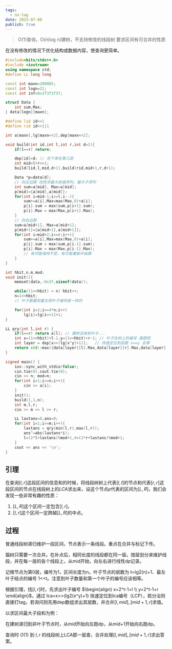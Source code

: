 ```yaml
---
tags:
  - no-tag
date: 2023-07-08
publish: true
---
```


> O(1)查询，O(n\log n)建树，不支持修改的线段树
> 要求区间有可合并的性质

在没有修改的情况下优化结构或数据内容，使查询更简单。

```cpp
#include<bits/stdc++.h>
#include <iostream>
using namespace std;
#define LL long long

const int maxn=200005;
const int logn=21;
const int inf=0x3f3f3f3f;

struct Data {
	int sum,Max;
} data[logn][maxn];

#define lid id<<1
#define rid id<<1|1

int a[maxn],lg[maxn<<2],dep[maxn<<2];

void build(int id,int l,int r,int d=1){
	if(l==r) return;

	dep[id]=d; // 存下来在第几层
	int mid=l+r>>1;
	build(lid,l,mid,d+1),build(rid,mid+1,r,d+1);

	Data *p=data[d];
	// 向左边跑 线性求最大前缀序列、最大子序列
	int sum=a[mid], Max=a[mid];
	p[mid]={a[mid],a[mid]};
	for(int i=mid-1;i>=l;i--){
		sum+=a[i],Max=max(Max,0)+a[i];
		p[i].sum = max(sum,p[i+1].sum);
		p[i].Max = max(Max,p[i+1].Max);
	}
	// 向右边跑
	sum=a[mid+1], Max=a[mid+1];
	p[mid+1]={a[mid+1],a[mid+1]};
	for(int i=mid+2;i<=r;i++){
		sum+=a[i],Max=max(Max,0)+a[i];
		p[i].sum = max(sum,p[i-1].sum);
		p[i].Max = max(Max,p[i-1].Max);
		// 有可能保持不变，有可能重新开始算
	}
}

int hbit,n,m,mod;
void init(){
	memset(data,-0x3f,sizeof(data));

	while((1<<hbit) < n) hbit++;
	n=1<<hbit;
	// 叶子数量和最左侧叶子编号是一样的

	for(int i=2;i<=4*n;i++)
		lg[i]=lg[i>>1]+1;
}

LL qry(int l,int r) {
	if(l==r) return a[l]; // 建树没有到叶子...
	int x=(1<<hbit)+l-1,y=(1<<hbit)+r-1; // 叶子在树上的编号 画图吧
	int layer = dep[x>>(lg[x^y]+1)];   // 快速定位到层数 x==y 会寄
	return std::max({data[layer][l].Max,data[layer][r].Max,data[layer][l].sum+data[layer][r].sum});
}

signed main() {
	ios::sync_with_stdio(false);
	cin.tie(0),cout.tie(0);
	cin >> n; mod=n;
	for(int i=1;i<=n;i++){
		cin >> a[i];
	}
	init();
	build(1,1,n);
	int m,l,r;
	cin >> m >> l >> r;

	LL lastans=0,ans=0;
	for(int i=1;i<=m;i++){
		lastans = qry(min(l,r),max(l,r));
		ans^=abs(lastans*i);
		l=(2*l+lastans)%mod+1,r=(2*r+lastans)%mod+1;
	}
	cout << ans << '\n';
}
```

## 引理

在查询$[l,r]$这段区间的信息和的时候，将线段树树上代表$[l,l]$的节点和代表$[r,r]$这段区间的节点在线段树上的$LCA$求出来，设这个节点$p$代表的区间为$[L,R]$，我们会发现一些非常有趣的性质：

1. $[L,R]$这个区间一定包含$[l,r]$。
2. $[l,r]$这个区间一定跨越$[L,R]$的中点。

## 过程

普通线段树递归维护一段区间，节点表示一条线段。重点在合并与标记下传。

猫树只需要一次合并。在补点后，相同长度的线段都在同一层。按层划分来维护线段，并在每一层的各个线段上，从mid开始，向左右进行线性dp记录。

记根节点为第0层，编号为1，区间长度为n。叶子节点的层数为 t=lg2(n)+1、最左叶子结点的编号 1<<t。注意到叶子数量和第一个叶子的编号应该相等。

根据引理，找$[l,r]$时，先求出叶子编号 $\begin{align} x=2^t-1+l \\ y=2^t-1+r \end{align}$，通过 lca=x>>(lg2(x^y)+1) 快速定位到lca编号（LCP），若分治则直接打tag，若询问则先用dep数组求出其层数，并合并$[l,mid],[mid+1,r]$求值。

以求区间最大子段和为例：

在建树递归到非叶子节点时，从mid开始向左跑dp，从mid+1开始向右跑dp。

查询时 $O(1)$ 到 $l,r$ 的线段树上LCA那一层查，合并处理$[l,mid],[mid+1,r]$求出答案。

